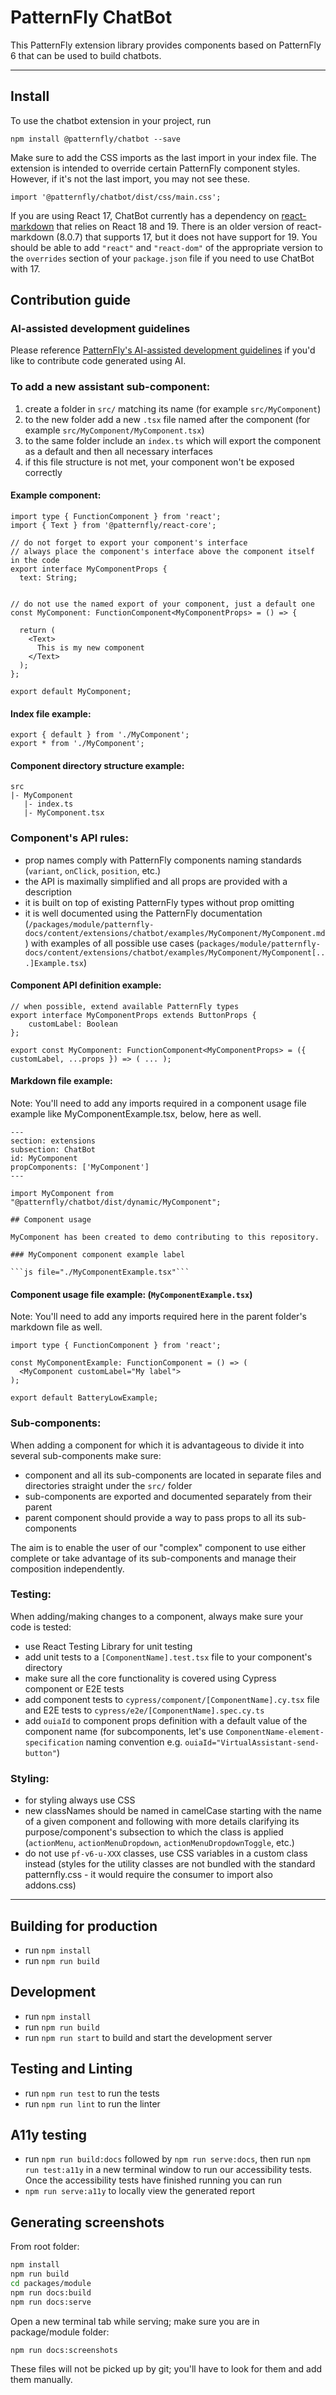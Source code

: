 # PatternFly ChatBot

This PatternFly extension library provides components based on PatternFly 6 that can be used to build chatbots.

---

## Install

To use the chatbot extension in your project, run

```
npm install @patternfly/chatbot --save
```

Make sure to add the CSS imports as the last import in your index file. The extension is intended to override certain PatternFly component styles. However, if it's not the last import, you may not see these.

```
import '@patternfly/chatbot/dist/css/main.css';
```

If you are using React 17, ChatBot currently has a dependency on [react-markdown](https://github.com/remarkjs/react-markdown) that relies on React 18 and 19. There is an older version of react-markdown (8.0.7) that supports 17, but it does not have support for 19. You should be able to add `"react"` and `"react-dom"` of the appropriate version to the `overrides` section of your `package.json` file if you need to use ChatBot with 17.

## Contribution guide

### AI-assisted development guidelines

Please reference [PatternFly's AI-assisted development guidelines](https://github.com/patternfly/.github/blob/main/CONTRIBUTING.md) if you'd like to contribute code generated using AI.

### To add a new assistant sub-component:

1. create a folder in `src/` matching its name (for example `src/MyComponent`)
2. to the new folder add a new `.tsx` file named after the component (for example `src/MyComponent/MyComponent.tsx`)
3. to the same folder include an `index.ts` which will export the component as a default and then all necessary interfaces
4. if this file structure is not met, your component won't be exposed correctly

#### Example component:

```
import type { FunctionComponent } from 'react';
import { Text } from '@patternfly/react-core';

// do not forget to export your component's interface
// always place the component's interface above the component itself in the code
export interface MyComponentProps {
  text: String;


// do not use the named export of your component, just a default one
const MyComponent: FunctionComponent<MyComponentProps> = () => {

  return (
    <Text>
      This is my new component
    </Text>
  );
};

export default MyComponent;
```

#### Index file example:

```
export { default } from './MyComponent';
export * from './MyComponent';
```

#### Component directory structure example:

```
src
|- MyComponent
   |- index.ts
   |- MyComponent.tsx
```

### Component's API rules:

- prop names comply with PatternFly components naming standards (`variant`, `onClick`, `position`, etc.)
- the API is maximally simplified and all props are provided with a description
- it is built on top of existing PatternFly types without prop omitting
- it is well documented using the PatternFly documentation (`/packages/module/patternfly-docs/content/extensions/chatbot/examples/MyComponent/MyComponent.md`) with examples of all possible use cases (`packages/module/patternfly-docs/content/extensions/chatbot/examples/MyComponent/MyComponent[...]Example.tsx`)

#### Component API definition example:

```
// when possible, extend available PatternFly types
export interface MyComponentProps extends ButtonProps {
    customLabel: Boolean
};

export const MyComponent: FunctionComponent<MyComponentProps> = ({ customLabel, ...props }) => ( ... );
```

#### Markdown file example:

Note: You'll need to add any imports required in a component usage file example like MyComponentExample.tsx, below, here as well.

````
---
section: extensions
subsection: ChatBot
id: MyComponent
propComponents: ['MyComponent']
---

import MyComponent from "@patternfly/chatbot/dist/dynamic/MyComponent";

## Component usage

MyComponent has been created to demo contributing to this repository.

### MyComponent component example label

```js file="./MyComponentExample.tsx"```

````

#### Component usage file example: (`MyComponentExample.tsx`)

Note: You'll need to add any imports required here in the parent folder's markdown file as well.

```
import type { FunctionComponent } from 'react';

const MyComponentExample: FunctionComponent = () => (
  <MyComponent customLabel="My label">
);

export default BatteryLowExample;
```

### Sub-components:

When adding a component for which it is advantageous to divide it into several sub-components make sure:

- component and all its sub-components are located in separate files and directories straight under the `src/` folder
- sub-components are exported and documented separately from their parent
- parent component should provide a way to pass props to all its sub-components

The aim is to enable the user of our "complex" component to use either complete or take advantage of its sub-components and manage their composition independently.

### Testing:

When adding/making changes to a component, always make sure your code is tested:

- use React Testing Library for unit testing
- add unit tests to a `[ComponentName].test.tsx` file to your component's directory
- make sure all the core functionality is covered using Cypress component or E2E tests
- add component tests to `cypress/component/[ComponentName].cy.tsx` file and E2E tests to `cypress/e2e/[ComponentName].spec.cy.ts`
- add `ouiaId` to component props definition with a default value of the component name (for subcomponents, let's use `ComponentName-element-specification` naming convention e.g. `ouiaId="VirtualAssistant-send-button"`)

### Styling:

- for styling always use CSS
- new classNames should be named in camelCase starting with the name of a given component and following with more details clarifying its purpose/component's subsection to which the class is applied (`actionMenu`, `actionMenuDropdown`, `actionMenuDropdownToggle`, etc.)
- do not use `pf-v6-u-XXX` classes, use CSS variables in a custom class instead (styles for the utility classes are not bundled with the standard patternfly.css - it would require the consumer to import also addons.css)

---

## Building for production

- run `npm install`
- run `npm run build`

## Development

- run `npm install`
- run `npm run build`
- run `npm run start` to build and start the development server

## Testing and Linting

- run `npm run test` to run the tests
- run `npm run lint` to run the linter

## A11y testing

- run `npm run build:docs` followed by `npm run serve:docs`, then run `npm run test:a11y` in a new terminal window to run our accessibility tests. Once the accessibility tests have finished running you can run
- `npm run serve:a11y` to locally view the generated report

## Generating screenshots

From root folder:

```sh
npm install
npm run build
cd packages/module
npm run docs:build
npm run docs:serve
```

Open a new terminal tab while serving; make sure you are in package/module folder:

```sh
npm run docs:screenshots
```

These files will not be picked up by git; you'll have to look for them and add them manually.
